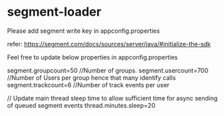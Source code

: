 # segment-loader

Please add segment write key in appconfig.properties

refer: https://segment.com/docs/sources/server/java/#initialize-the-sdk

Feel free to update below properties in appconfig.properties


segment.groupcount=50 //Number of groups.
segment.usercount=700 //Number of Users per group hence that many identify calls
segment.trackcount=6 //Number of track events per user

// Update main thread sleep time to allow sufficient time for async sending of queued segment events
thread.minutes.sleep=20
